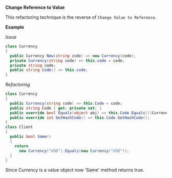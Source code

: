 **Change Reference to Value**

This refactoring technique is the reverse of `Change Value to Reference`.  

**Example**

_Issue_

```csharp
class Currency
{
  public Currency New(string code) => new Currency(code);
  private Currency(string code) => this.code = code;
  private string code;
  public string Code() => this.code;
}
```

_Refactoring_

```csharp
class Currency
{
  public Currency(string code) => this.Code = code;
  public string Code { get; private set; }
  public override bool Equals(object obj) => this.Code.Equals(((Currency)obj).Code);
  public override int GetHashCode() => this.Code.GetHashCode();
}
class Client
{
  public bool Same()
  {
    return
      new Currency("USD").Equals(new Currency("USD"));
  }
}
```

Since Currency is a value object now 'Same' method returns true.
